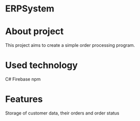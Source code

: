 # ERPSystem
# About project
This project aims to create a simple order processing program.
# Used technology
C#
Firebase
npm
# Features
Storage of customer data, their orders and order status
